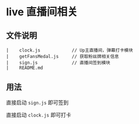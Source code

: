 # live 直播间相关

## 文件说明

```shell
|    clock.js            // Up主直播间，弹幕打卡模块
|    getFansMedal.js     // 获取粉丝牌相关信息
|    sign.js             // 直播间签到模块
|    README.md
```

## 用法

直接启动 `sign.js` 即可签到

直接启动 `clock.js` 即可打卡
